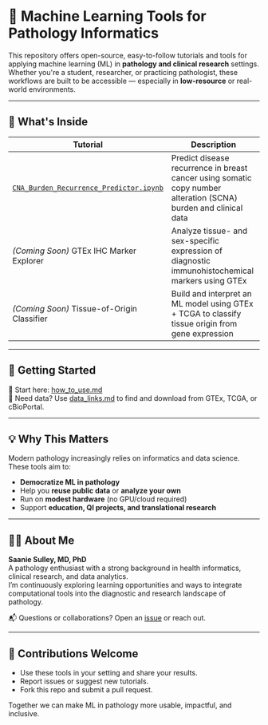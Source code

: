 # 🧠 Machine Learning Tools for Pathology Informatics

This repository offers open-source, easy-to-follow tutorials and tools for applying machine learning (ML) in **pathology and clinical research** settings. Whether you're a student, researcher, or practicing pathologist, these workflows are built to be accessible — especially in **low-resource** or real-world environments.

---

## 📘 What's Inside

| Tutorial | Description |
|----------|-------------|
| [`CNA_Burden_Recurrence_Predictor.ipynb`](tutorials/CNA_Burden_Recurrence_Predictor.ipynb) | Predict disease recurrence in breast cancer using somatic copy number alteration (SCNA) burden and clinical data |
| *(Coming Soon)* GTEx IHC Marker Explorer | Analyze tissue- and sex-specific expression of diagnostic immunohistochemical markers using GTEx |
| *(Coming Soon)* Tissue-of-Origin Classifier | Build and interpret an ML model using GTEx + TCGA to classify tissue origin from gene expression |

---

## 🚀 Getting Started

📂 Start here: [how_to_use.md](how_to_use.md)  
🔗 Need data? Use [data_links.md](data_links.md) to find and download from GTEx, TCGA, or cBioPortal.

---

## 💡 Why This Matters

Modern pathology increasingly relies on informatics and data science. These tools aim to:
- **Democratize ML in pathology**
- Help you **reuse public data** or **analyze your own**
- Run on **modest hardware** (no GPU/cloud required)
- Support **education, QI projects, and translational research**

---

## 👨‍⚕️ About Me

**Saanie Sulley, MD, PhD**  
A pathology enthusiast with a strong background in health informatics, clinical research, and data analytics.  
I’m continuously exploring learning opportunities and ways to integrate computational tools into the diagnostic and research landscape of pathology.

📬 Questions or collaborations? Open an [issue](https://github.com/YOUR_USERNAME/ml-tools-for-pathology/issues) or reach out.

---

## 🤝 Contributions Welcome

- Use these tools in your setting and share your results.
- Report issues or suggest new tutorials.
- Fork this repo and submit a pull request.

Together we can make ML in pathology more usable, impactful, and inclusive.
